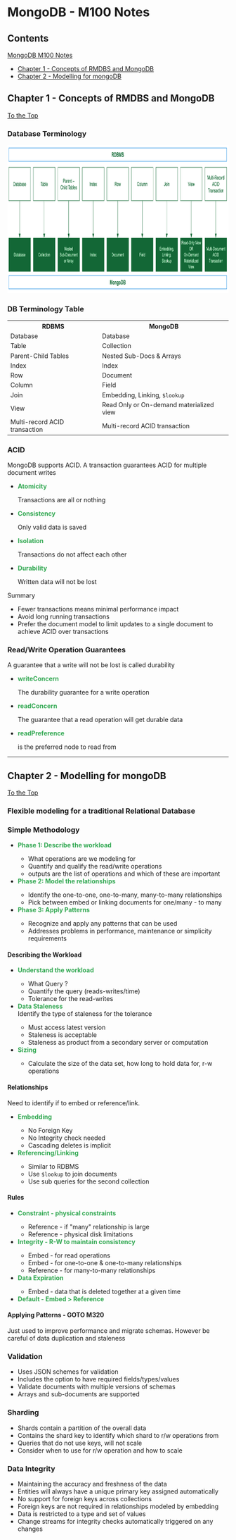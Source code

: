 # MongoDB - M100 Notes

## Contents
[MongoDB M100 Notes](#mongodb---m100-notes)
  - [Chapter 1 - Concepts of RMDBS and MongoDB](#bchapter-1---concepts-of-rmdbs-and-mongodbb)
  - [Chapter 2 - Modelling for mongoDB](#bchapter-2---modelling-for-mongodbb)

## <b>Chapter 1 - Concepts of RMDBS and MongoDB</b>
[To the Top](#contents)
### <b>Database Terminology</b>
<img src="diag/DB-terminology.png" width="921" height="336">

### <b>DB Terminology Table</b>

<table>
  <tr>
    <th>RDBMS</th>
    <th>MongoDB</th>
  </tr>
  <tr>
    <td>Database</td>
    <td>Database</td>
  </tr>
  <tr>
    <td>Table</td>
    <td>Collection</td>
  </tr>
  <tr>
    <td>Parent-Child Tables</td>
    <td>Nested Sub-Docs & Arrays</td>
  </tr>
  <tr>
    <td>Index</td>
    <td>Index</td>
  </tr>
  <tr>
    <td>Row</td>
    <td>Document</td>
  </tr>
  <tr>
    <td>Column</td>
    <td>Field</td>
  </tr>
  <tr>
    <td>Join</td>
    <td>Embedding, Linking, <code>$lookup</code></td>
  </tr>
  <tr>
    <td>View</td>
    <td>Read Only or On-demand materialized view</td>
  </tr>
  <tr>
    <td>Multi-record ACID transaction</td>
    <td>Multi-record ACID transaction</td>
  </tr>
</table>


### <b>ACID</b>
MongoDB supports ACID. A transaction guarantees ACID for multiple document writes
<ul>
	<li><b style="color:#32a852">Atomicity</b></li>
	<p>Transactions are all or nothing</p>
  <li><b style="color:#32a852">Consistency</b></li>
	<p>Only valid data is saved</p>
  <li><b style="color:#32a852">Isolation</b></li>
	<p>Transactions do not affect each other</p>
  <li><b style="color:#32a852">Durability</b></li>
	<p>Written data will not be lost</p>
</ul>
Summary
<ul>
	<li>Fewer transactions means minimal performance impact</li>
  <li>Avoid long running transactions</li>
  <li>Prefer the document model to limit updates to a single document to achieve ACID over transactions</li>
</ul>

### <b>Read/Write Operation Guarantees</b>
A guarantee that a write will not be lost is called durability
<ul>
	<li><b style="color:#32a852">writeConcern</b></li>
	<p>The durability guarantee for a write operation</p>
  <li><b style="color:#32a852">readConcern</b></li>
	<p>The guarantee that a read operation will get durable data</p>
  <li><b style="color:#32a852">readPreference</b></li>
	<p>is the preferred node to read from</p>
</ul>

---
## <b>Chapter 2 - Modelling for mongoDB</b>
[To the Top](#contents)

### <b>Flexible modeling for a traditional Relational Database</b>

### <b>Simple Methodology</b>
<ul>
	<li><b style="color:#32a852">Phase 1: Describe the workload</b></li>
	<ul>
		<li>What operations are we modeling for</li>
    <li>Quantify and qualify the read/write operations</li>
    <li>outputs are the list of operations and which of these are important</li>
	</ul>
  <li><b style="color:#32a852">Phase 2: Model the relationships</b></li>
	<ul>
		<li>Identify the one-to-one, one-to-many, many-to-many relationships</li>
    <li>Pick between embed or linking documents for one/many - to  many </li>
	</ul>
  <li><b style="color:#32a852">Phase 3: Apply Patterns</b></li>
	<ul>
		<li>Recognize and apply any patterns that can be used</li>
    <li>Addresses problems in performance, maintenance or simplicity requirements</li>
	</ul>
</ul>

#### <b>Describing the Workload</b>
<ul>
	<li><b style="color:#32a852">Understand the workload</b></li>
	<ul>
		<li>What Query ?</li>
    <li>Quantify the query (reads-writes/time)</li>
    <li>Tolerance for the read-writes</li>
	</ul>
  <li><b style="color:#32a852">Data Staleness</b></li>
	Identify the type of staleness for the tolerance
  <ul>
		<li>Must access latest version</li>
    <li>Staleness is acceptable</li>
    <li>Staleness as product from a secondary server or computation</li>
	</ul>
  <li><b style="color:#32a852">Sizing</b></li>
	<ul>
		<li>Calculate the size of the data set, how long to hold data for, r-w operations</li>
	</ul>
</ul>

#### <b>Relationships</b>
Need to identify if to embed or reference/link.
<ul>
	<li><b style="color:#32a852">Embedding</b></li>
	<ul>
		<li>No Foreign Key</li>
    <li>No Integrity check needed</li>
    <li>Cascading deletes is implicit</li>
	</ul>
  <li><b style="color:#32a852">Referencing/Linking</b></li>
	<ul>
		<li>Similar to RDBMS</li>
    <li>Use <code>$lookup</code> to join documents</li>
    <li>Use sub queries for the second collection</li>
	</ul>
</ul>

#### <b>Rules</b>
<ul>
	<li><b style="color:#32a852">Constraint - physical constraints</b></li>
	<ul>
		<li>Reference - if "many" relationship is large</li>
    <li>Reference - physical disk limitations</li>
	</ul>
  <li><b style="color:#32a852">Integrity - R-W to maintain consistency</b></li>
	<ul>
		<li>Embed - for read operations</li>
    <li>Embed - for one-to-one & one-to-many relationships</li>
    <li>Reference - for many-to-many relationships </li>
	</ul>
  <li><b style="color:#32a852">Data Expiration</b></li>
	<ul>
		<li>Embed - data that is deleted together at a given time</li>
	</ul>
  <li><b style="color:#32a852">Default - Embed > Reference </b></li>
</ul>

#### <b>Applying Patterns - GOTO M320</b>
Just used to improve performance and migrate schemas. However be careful of data duplication and staleness

### <b>Validation</b>
<ul>
	<li>Uses JSON schemes for validation</li>
  <li>Includes the option to have required fields/types/values</li>
  <li>Validate documents with multiple versions of schemas</li>
  <li>Arrays and sub-documents are supported</li>
</ul>


### <b>Sharding</b>
<ul>
	<li>Shards contain a partition of the overall data</li>
  <li>Contains the shard key to identify which shard to r/w operations from</li>
  <li>Queries that do not use keys, will not scale</li>
  <li>Consider when to use for r/w operation and how to scale</li>
</ul>

### <b>Data Integrity</b>
<ul>
	<li>Maintaining the accuracy and freshness of the data</li>
  <li>Entities will always have a unique primary key assigned automatically</li>
  <li>No support for foreign keys across collections</li>
  <li>Foreign keys are not required in relationships modeled by embedding</li>
  <li>Data is restricted to a type and set of values</li>
  <li>Change streams for integrity checks automatically triggered on any changes</li>
</ul>